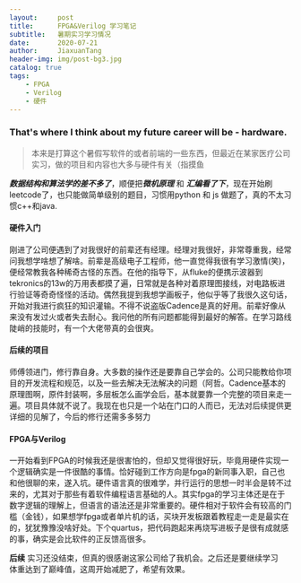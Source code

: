 ```yaml
---
layout:     post
title:      FPGA&Verilog 学习笔记
subtitle:   暑期实习学习情况
date:       2020-07-21
author:     JiaxuanTang
header-img: img/post-bg3.jpg
catalog: true
tags:
    - FPGA
    - Verilog
    - 硬件
---
```


### That's where I think about my future career will be - hardware.

> 本来是打算这个暑假写软件的或者前端的一些东西，但最近在某家医疗公司实习，做的项目和内容也大多与硬件有关（指摸鱼

***数据结构和算法学的差不多了***，顺便把***微机原理*** 和 ***汇编看了下***，现在开始刷leetcode了，也只能做简单级别的题目，习惯用python 和 js 做题了，真的不太习惯c++和java.

#### 硬件入门
刚进了公司便遇到了对我很好的前辈还有经理。经理对我很好，非常尊重我，经常问我想学啥想了解啥。前辈是高级电子工程师，他一直觉得我很有学习激情(笑)，便经常教我各种稀奇古怪的东西。在他的指导下，从fluke的便携示波器到tekronics的13w的万用表都摸了遍，日常就是各种对着原理图接线，对电路板进行验证等奇奇怪怪的活动。偶然我提到我想学画板子，他似乎等了我很久这句话，开始对我进行疯狂的知识灌输。不得不说盗版Cadence是真的好用。前辈好像从来没有发过火或者失去耐心。我问他的所有问题都能得到最好的解答。在学习路线陡峭的技能时，有一个大佬带真的会很爽。

#### 后续的项目
师傅领进门，修行靠自身。大多数的操作还是要靠自己学会的。公司只能教给你项目的开发流程和规范，以及一些去解决无法解决的问题（阿哲。Cadence基本的原理图啊，原件封装啊，多层板怎么画学会后，基本就要靠一个完整的项目来走一遍。项目具体就不说了。我现在也只是一个站在门口的人而已，无法对后续提供更详细的见解了，今后的修行还需多多努力

#### FPGA与Verilog
一开始看到FPGA的时候我还是很害怕的，但却又觉得很好玩，毕竟用硬件实现一个逻辑确实是一件很酷的事情。恰好碰到工作方向是fpga的新同事入职，自己也和他很聊的来，遂入坑。硬件语言真的很难学，并行运行的思想一时半会是转不过来的，尤其对于那些有着软件编程语言基础的人。其实fpga的学习主体还是在于数字逻辑的理解上，但语言的语法还是非常重要的。硬件相对于软件会有较高的门槛（金钱），如果想学fpga或者单片机的话，买块开发板跟着教程走一走是最实在的，犹犹豫豫没啥好处。下个quartus，把代码跑起来再烧写进板子是很有成就感的事，确实是会比软件的正反馈高很多。

**后续**
实习还没结束，但真的很感谢这家公司给了我机会。之后还是要继续学习<br>
体重达到了巅峰值，这周开始减肥了，希望有效果。
